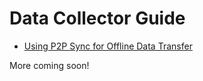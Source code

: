 # Data Collector Guide

- [Using P2P Sync for Offline Data Transfer](p2p/p2p-sync.md)

More coming soon!

